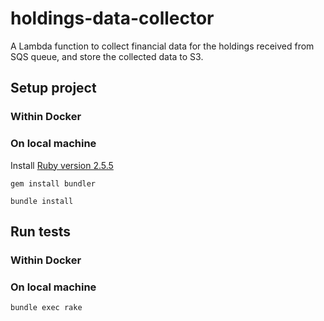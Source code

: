 # holdings-data-collector
A Lambda function to collect financial data for the holdings received from SQS queue, and store the collected data to S3.

## Setup project

### Within Docker

### On local machine
Install [Ruby version 2.5.5](https://www.ruby-lang.org/en/documentation/installation/)

```
gem install bundler

bundle install
```

## Run tests

### Within Docker

### On local machine

```
bundle exec rake
```
